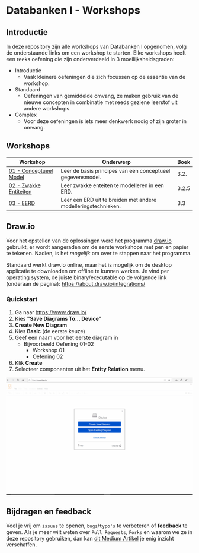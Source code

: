 # Databanken I - Workshops

## Introductie

In deze repository zijn alle workshops van Databanken I opgenomen, volg de onderstaande links om een workshop te starten. Elke workshops heeft een reeks oefening die zijn onderverdeeld in 3 moeilijksheidsgraden:
 - Introductie
    - Vaak kleinere oefeningen die zich focussen op de essentie van de workshop.
 - Standaard
    - Oefeningen van gemiddelde omvang, ze maken gebruik van de nieuwe concepten in combinatie met reeds geziene leerstof uit andere workshops.
 - Complex
    - Voor deze oefeningen is iets meer denkwerk nodig of zijn groter in omvang.

## Workshops

| Workshop | Onderwerp | Boek |
| ----- | ---- | ---- |
| [01 - Conceptueel Model](../workshops/01-conceptueel_model/exercises.md) | Leer de basis principes van een conceptueel gegevensmodel. | 3.2. |
| [02 - Zwakke Entiteiten](../workshops/02-zwakke_entiteiten/exercises.md) | Leer zwakke enteiten te modelleren in een ERD. | 3.2.5  |
| [03 - EERD](../workshops/03-EERD/exercises.md) | Leer een ERD uit te breiden met andere modelleringstechnieken. | 3.3 |

## Draw.io
Voor het opstellen van de oplossingen werd het programma [draw.io](https://draw.io) gebruikt, er wordt aangeraden om de eerste workshops met pen en papier te tekenen. Nadien, is het *mogelijk* om over te stappen naar het programma.

Standaard werkt draw.io online, maar het is mogelijk om de desktop applicatie te downloaden om offline te kunnen werken. Je vind per operating system, de juiste binary/executable op de volgende link (onderaan de pagina): https://about.draw.io/integrations/ 

### Quickstart
1. Ga naar https://www.draw.io/
2. Kies **"Save Diagrams To... Device"**
3. **Create New Diagram**
4. Kies **Basic** (de eerste keuze)
5. Geef een naam voor het eerste diagram in
    - Bijvoorbeeld Oefening 01-02 
        - Workshop 01
        - Oefening 02
6. Klik **Create**
7. Selecteer componenten uit het  **Entity Relation** menu.

![Introduction to Draw.io](./images/draw-io-intro.gif)

## Bijdragen en feedback
Voel je vrij om `issues` te openen, `bugs`/`typo's` te verbeteren of **feedback** te geven. Als je meer wilt weten over `Pull Requests`, `Forks` en waarom we ze in deze repository gebruiken, dan kan [dit Medium Artikel](https://zellwk.com/blog/submit-pull-request) je enig inzicht verschaffen.